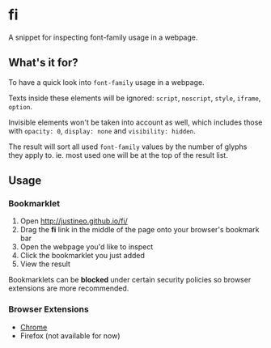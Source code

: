 # fi

A snippet for inspecting font-family usage in a webpage.

## What's it for?

To have a quick look into `font-family` usage in a webpage.

Texts inside these elements will be ignored: `script`, `noscript`, `style`, `iframe`, `option`.

Invisible elements won't be taken into account as well, which includes those with `opacity: 0`, `display: none` and `visibility: hidden`.

The result will sort all used `font-family` values by the number of glyphs they apply to. ie. most used one will be at the top of the result list.

## Usage

### Bookmarklet

1. Open http://justineo.github.io/fi/
2. Drag the **fi** link in the middle of the page onto your browser's bookmark bar
3. Open the webpage you'd like to inspect
4. Click the bookmarklet you just added
5. View the result

Bookmarklets can be **blocked** under certain security policies so browser extensions are more recommended.

### Browser Extensions

* [Chrome](https://chrome.google.com/webstore/detail/fi/ijieejlhfllnijjknojcklolfjllhknd)
* Firefox (not available for now)
